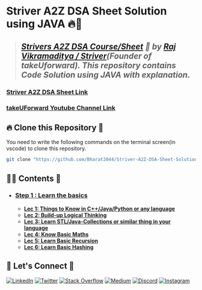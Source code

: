 # **Striver A2Z DSA Sheet Solution using JAVA** 🔥🎯

> ## _[Strivers A2Z DSA Course/Sheet](https://takeuforward.org/strivers-a2z-dsa-course/strivers-a2z-dsa-course-sheet-2/) 🚀 by [Raj Vikramaditya / Striver](https://www.linkedin.com/in/rajstriver/)(Founder of takeUforward). This repository contains Code Solution using JAVA with explanation._

### [Striver A2Z DSA Sheet Link](https://takeuforward.org/strivers-a2z-dsa-course/strivers-a2z-dsa-course-sheet-2/)
### [takeUForward Youtube Channel Link](https://www.youtube.com/@takeUforward)


## 🔥 **Clone this Repository** 💫

You need to write the following commands on the terminal screen(in vscode) to clone this repository.

```bash
git clone "https://github.com/Bharat2044/Striver-A2Z-DSA-Sheet-Solution-using-JAVA.git"
```


## 👨‍💻 **Contents** 👀
- ### [Step 1 : Learn the basics](./Step%201%20:%20Learn%20the%20basics/)
    - [**Lec 1: Things to Know in C++/Java/Python or any language**](./Step%201%20:%20Learn%20the%20basics/Lec%201:%20Things%20to%20Know%20in%20Java/)
    - [**Lec 2: Build-up Logical Thinking**](./Step%201%20:%20Learn%20the%20basics/Lec%202:%20Build-up%20Logical%20Thinking/)
    - [**Lec 3: Learn STL/Java-Collections or similar thing in your language**](./Step%201%20:%20Learn%20the%20basics/Lec%203:%20Learn%20STL,%20Java-Collections%20or%20similar%20thing%20in%20your%20language/)
    - [**Lec 4: Know Basic Maths**](./Step%201%20:%20Learn%20the%20basics/Lec%204:%20Know%20Basic%20Maths/)
    - [**Lec 5: Learn Basic Recursion**](./Step%201%20:%20Learn%20the%20basics/Lec%205:%20Learn%20Basic%20Recursion/)
    - [**Lec 6: Learn Basic Hashing**]()



## 🔗 **Let's Connect** 🤝

[![LinkedIn](https://img.shields.io/badge/LinkedIn-%230077B5.svg?logo=linkedin&logoColor=white)](https://www.linkedin.com/in/bharat2044/)
[![Twitter](https://img.shields.io/badge/Twitter-%231DA1F2.svg?logo=Twitter&logoColor=white)](https://twitter.com/bharat__2044)
[![Stack Overflow](https://img.shields.io/badge/-Stackoverflow-FE7A16?logo=stack-overflow&logoColor=white)](https://stackoverflow.com/users/21453213/bharat2044)
<a href='https://medium.com/@Bharat2044' target="_blank"><img alt='Medium' src='https://img.shields.io/badge/Medium-100000?style=plastic&logo=Medium&logoColor=000000&labelColor=475AC7&color=475AC7'/></a>
[![Discord](https://img.shields.io/badge/Discord-%237289DA.svg?logo=discord&logoColor=white)](https://discordapp.com/users/1202345957216231446)
[![Instagram](https://img.shields.io/badge/Instagram-%23E4405F.svg?logo=Instagram&logoColor=white)](https://www.instagram.com/bharat__2044)
